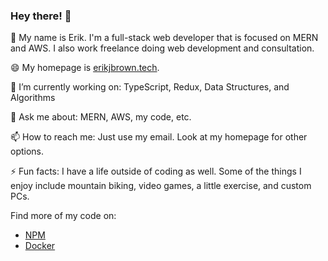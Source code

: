 ### Hey there! 👋

🎊 My name is Erik. I'm a full-stack web developer that is focused on MERN and AWS. I also work freelance doing web development and consultation.

😄 My homepage is [erikjbrown.tech](https://erikjbrown.tech).

🔭 I’m currently working on:
TypeScript, Redux, Data Structures, and Algorithms

💬 Ask me about:
MERN, AWS, my code, etc.

📫 How to reach me: 
Just use my email. Look at my homepage for other options.

⚡ Fun facts:
I have a life outside of coding as well. Some of the things I enjoy include mountain biking, video games, a little exercise, and custom PCs. 

Find more of my code on:
- [NPM](https://www.npmjs.com/~erkjbro)
- [Docker](https://hub.docker.com/u/erkjbro)

<!--
**erkjbro/erkjbro** is a ✨ _special_ ✨ repository because its `README.md` (this file) appears on your GitHub profile.

Here are some ideas to get you started:

- 🔭 I’m currently working on ...
- 🌱 I’m currently learning ...
- 👯 I’m looking to collaborate on ...
- 🤔 I’m looking for help with ...
- 💬 Ask me about ...
- 📫 How to reach me: ...
- 😄 Pronouns: ...
- ⚡ Fun fact: ...
-->
